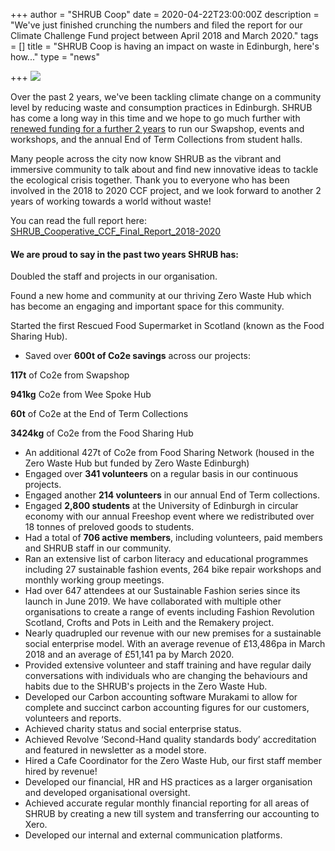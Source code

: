 +++
author = "SHRUB Coop"
date = 2020-04-22T23:00:00Z
description = "We've just finished crunching the numbers and filed the report for our Climate Challenge Fund project between April 2018 and March 2020."
tags = []
title = "SHRUB Coop is having an impact on waste in Edinburgh, here's how..."
type = "news"

+++
![](https://res.cloudinary.com/shrub-co-op/image/upload/v1587648599/shrubcoop.org/media/funding_newsletter_2b_1_qmwuz4.png)

Over the past 2 years, we've been tackling climate change on a community level by reducing waste and consumption practices in Edinburgh. SHRUB has come a long way in this time and we hope to go much further with [renewed funding for a further 2 years](https://www.shrubcoop.org/funding-update/) to run our Swapshop, events and workshops, and the annual End of Term Collections from student halls.

Many people across the city now know SHRUB as the vibrant and immersive community to talk about and find new innovative ideas to tackle the ecological crisis together. Thank you to everyone who has been involved in the 2018 to 2020 CCF project, and we look forward to another 2 years of working towards a world without waste!

You can read the full report here: [SHRUB_Cooperative_CCF_Final_Report_2018-2020](https://res.cloudinary.com/shrub-co-op/image/upload/v1587648684/shrubcoop.org/media/SHRUB_Cooperative_CCF_Final_Report_2018-2020_fcnrkf.pdf "SHRUB_Cooperative_CCF_Final_Report_2018-2020_fcnrkf.pdf")

#### We are proud to say in the past two years SHRUB has:

Doubled the staff and projects in our organisation.

Found a new home and community at our thriving Zero Waste Hub which has become an engaging and important space for this community.

Started the first Rescued Food Supermarket in Scotland (known as the Food Sharing Hub).

* Saved over **600t of Co2e savings** across our projects:

**117t** of Co2e from Swapshop

**941kg** Co2e from Wee Spoke Hub

**60t** of Co2e at the End of Term Collections

**3424kg** of Co2e from the Food Sharing Hub

* An additional 427t of Co2e from Food Sharing Network (housed in the Zero Waste Hub but funded by Zero Waste Edinburgh)
* Engaged over **341 volunteers** on a regular basis in our continuous projects.
* Engaged another **214 volunteers** in our annual End of Term collections.
* Engaged **2,800 students** at the University of Edinburgh in circular economy with our annual Freeshop event where we redistributed over 18 tonnes of preloved goods to students.
* Had a total of **706 active members**, including volunteers, paid members and SHRUB staff in our community.
* Ran an extensive list of carbon literacy and educational programmes including 27 sustainable fashion events, 264 bike repair workshops and monthly working group meetings.
* Had over 647 attendees at our Sustainable Fashion series since its launch in June 2019. We have collaborated with multiple other organisations to create a range of events including Fashion Revolution Scotland, Crofts and Pots in Leith and the Remakery project.
* Nearly quadrupled our revenue with our new premises for a sustainable social enterprise model. With an average revenue of £13,486pa in March 2018 and an average of £51,141 pa by March 2020.
* Provided extensive volunteer and staff training and have regular daily conversations with individuals who are changing the behaviours and habits due to the SHRUB's projects in the Zero Waste Hub.
* Developed our Carbon accounting software Murakami to allow for complete and succinct carbon accounting figures for our customers, volunteers and reports.
* Achieved charity status and social enterprise status.
* Achieved Revolve ‘Second-Hand quality standards body’ accreditation and featured in newsletter as a model store.
* Hired a Cafe Coordinator for the Zero Waste Hub, our first staff member hired by revenue!
* Developed our financial, HR and HS practices as a larger organisation and developed organisational oversight.
* Achieved accurate regular monthly financial reporting for all areas of SHRUB by creating a new till system and transferring our accounting to Xero.
* Developed our internal and external communication platforms.
